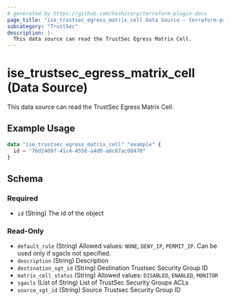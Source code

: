 ```yaml
---
# generated by https://github.com/hashicorp/terraform-plugin-docs
page_title: "ise_trustsec_egress_matrix_cell Data Source - terraform-provider-ise"
subcategory: "TrustSec"
description: |-
  This data source can read the TrustSec Egress Matrix Cell.
---
```


# ise_trustsec_egress_matrix_cell (Data Source)

This data source can read the TrustSec Egress Matrix Cell.

## Example Usage

```terraform
data "ise_trustsec_egress_matrix_cell" "example" {
  id = "76d24097-41c4-4558-a4d0-a8c07ac08470"
}
```

<!-- schema generated by tfplugindocs -->
## Schema

### Required

- `id` (String) The id of the object

### Read-Only

- `default_rule` (String) Allowed values: `NONE`, `DENY_IP`, `PERMIT_IP`. Can be used only if sgacls not specified.
- `description` (String) Description
- `destination_sgt_id` (String) Destination Trustsec Security Group ID
- `matrix_cell_status` (String) Allowed values: `DISABLED`, `ENABLED`, `MONITOR`
- `sgacls` (List of String) List of TrustSec Security Groups ACLs
- `source_sgt_id` (String) Source Trustsec Security Group ID
